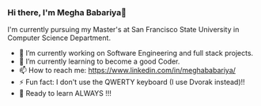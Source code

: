 ### Hi there, I'm Megha Babariya👋

I'm currently pursuing my Master's at San Francisco State University in Computer Science Department.

- 🔭 I’m currently working on Software Engineering and full stack projects.
- 🌱 I’m currently learning to become a good Coder.
- 📫 How to reach me: https://www.linkedin.com/in/meghababariya/
- ⚡ Fun fact: I don't use the QWERTY keyboard (I use Dvorak instead)!!
- 🌱 Ready to learn ALWAYS !!!

